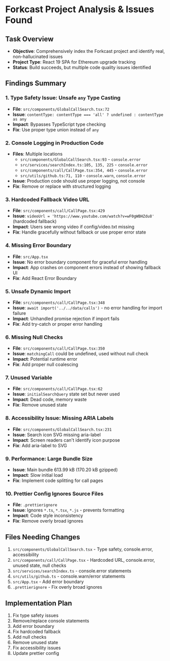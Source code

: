 # Forkcast Project Analysis & Issues Found

## Task Overview
- **Objective**: Comprehensively index the Forkcast project and identify real, non-hallucinated issues
- **Project Type**: React 19 SPA for Ethereum upgrade tracking
- **Status**: Build succeeds, but multiple code quality issues identified

## Findings Summary

### 1. **Type Safety Issue: Unsafe `any` Type Casting**
- **File**: `src/components/GlobalCallSearch.tsx:72`
- **Issue**: `contentType: contentType === 'all' ? undefined : contentType as any`
- **Impact**: Bypasses TypeScript type checking
- **Fix**: Use proper type union instead of `any`

### 2. **Console Logging in Production Code**
- **Files**: Multiple locations
  - `src/components/GlobalCallSearch.tsx:93` - `console.error`
  - `src/services/searchIndex.ts:105, 135, 225` - `console.error`
  - `src/components/call/CallPage.tsx:354, 445` - `console.error`
  - `src/utils/github.ts:71, 110` - `console.warn`, `console.error`
- **Issue**: Production code should use proper logging, not console
- **Fix**: Remove or replace with structured logging

### 3. **Hardcoded Fallback Video URL**
- **File**: `src/components/call/CallPage.tsx:429`
- **Issue**: `videoUrl = 'https://www.youtube.com/watch?v=wF0gWBHZdu8'` (hardcoded fallback)
- **Impact**: Users see wrong video if config/video.txt missing
- **Fix**: Handle gracefully without fallback or use proper error state

### 4. **Missing Error Boundary**
- **File**: `src/App.tsx`
- **Issue**: No error boundary component for graceful error handling
- **Impact**: App crashes on component errors instead of showing fallback UI
- **Fix**: Add React Error Boundary

### 5. **Unsafe Dynamic Import**
- **File**: `src/components/call/CallPage.tsx:348`
- **Issue**: `await import('../../data/calls')` - no error handling for import failure
- **Impact**: Unhandled promise rejection if import fails
- **Fix**: Add try-catch or proper error handling

### 6. **Missing Null Checks**
- **File**: `src/components/call/CallPage.tsx:350`
- **Issue**: `matchingCall` could be undefined, used without null check
- **Impact**: Potential runtime error
- **Fix**: Add proper null coalescing

### 7. **Unused Variable**
- **File**: `src/components/call/CallPage.tsx:62`
- **Issue**: `initialSearchQuery` state set but never used
- **Impact**: Dead code, memory waste
- **Fix**: Remove unused state

### 8. **Accessibility Issue: Missing ARIA Labels**
- **File**: `src/components/GlobalCallSearch.tsx:231`
- **Issue**: Search icon SVG missing aria-label
- **Impact**: Screen readers can't identify icon purpose
- **Fix**: Add aria-label to SVG

### 9. **Performance: Large Bundle Size**
- **Issue**: Main bundle 613.99 kB (170.20 kB gzipped)
- **Impact**: Slow initial load
- **Fix**: Implement code splitting for call pages

### 10. **Prettier Config Ignores Source Files**
- **File**: `.prettierignore`
- **Issue**: Ignores `*.ts`, `*.tsx`, `*.js` - prevents formatting
- **Impact**: Code style inconsistency
- **Fix**: Remove overly broad ignores

## Files Needing Changes
1. `src/components/GlobalCallSearch.tsx` - Type safety, console.error, accessibility
2. `src/components/call/CallPage.tsx` - Hardcoded URL, console.error, unused state, null checks
3. `src/services/searchIndex.ts` - console.error statements
4. `src/utils/github.ts` - console.warn/error statements
5. `src/App.tsx` - Add error boundary
6. `.prettierignore` - Fix overly broad ignores

## Implementation Plan
1. Fix type safety issues
2. Remove/replace console statements
3. Add error boundary
4. Fix hardcoded fallback
5. Add null checks
6. Remove unused state
7. Fix accessibility issues
8. Update prettier config

